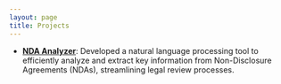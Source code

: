 ```yaml
---
layout: page
title: Projects
---
```


*   **[NDA Analyzer](https://github.com/kiyaalva/nda_analyzer)**: Developed a natural language processing tool to efficiently analyze and extract key information from Non-Disclosure Agreements (NDAs), streamlining legal review processes.
